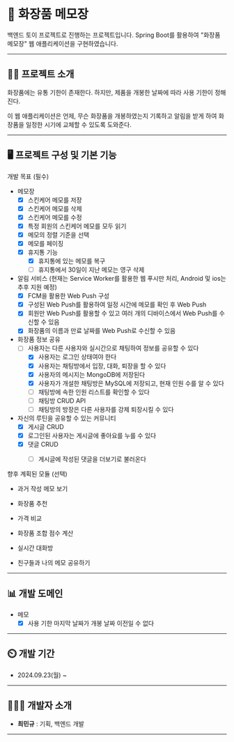 ﻿# 📝 화장품 메모장

백엔드 토이 프로젝트로 진행하는 프로젝트입니다. Spring Boot를 활용하여 "화장품 메모장" 웹 애플리케이션을 구현하였습니다.

----

## 👨‍🏫 프로젝트 소개

화장품에는 유통 기한이 존재한다. 하지만, 제품을 개봉한 날짜에 따라 사용 기한이 정해진다.


이 웹 애플리케이션은 언제, 무슨 화장품을 개봉하였는지 기록하고 알림을 받게 하여 화장품을 일정한 시기에 교체할 수 있도록 도와준다.

----

## 🖥 프로젝트 구성 및 기본 기능

개발 목표 (필수)

- 메모장
  - [x] 스킨케어 메모를 저장
  - [X] 스킨케어 메모를 삭제
  - [X] 스킨케어 메모를 수정
  - [X] 특정 회원의 스킨케어 메모를 모두 읽기
  - [X] 메모의 정렬 기준을 선택
  - [X] 메모를 페이징
  - [X] 휴지통 기능
    - [X] 휴지통에 있는 메모를 복구
    - [ ] 휴지통에서 30일이 지난 메모는 영구 삭제

- 알림 서비스 (현재는 Service Worker를 활용한 웹 푸시만 처리, Android 및 ios는 추후 지원 예정)
  - [x] FCM을 활용한 Web Push 구성
  - [x] 구성된 Web Push를 활용하여 일정 시간에 메모를 확인 후 Web Push
  - [x] 회원만 Web Push를 활용할 수 있고 여러 개의 디바이스에서 Web Push를 수신할 수 있음
  - [x] 화장품의 이름과 만료 날짜를 Web Push로 수신할 수 있음

- 화장품 정보 공유
  - [ ] 사용자는 다른 사용자와 실시간으로 채팅하여 정보를 공유할 수 있다
    - [x] 사용자는 로그인 상태여야 한다
    - [x] 사용자는 채팅방에서 입장, 대화, 퇴장을 할 수 있다
    - [x] 사용자의 메시지는 MongoDB에 저장된다
    - [x] 사용자가 개설한 채팅방은 MySQL에 저장되고, 현재 인원 수를 알 수 있다
    - [ ] 채팅방에 속한 인원 리스트를 확인할 수 있다
    - [ ] 채팅방 CRUD API
    - [ ] 채팅방의 방장은 다른 사용자를 강제 퇴장시킬 수 있다

- 자신의 루틴을 공유할 수 있는 커뮤니티
  - [X] 게시글 CRUD
  - [X] 로그인된 사용자는 게시글에 좋아요를 누를 수 있다
  - [X] 댓글 CRUD
    - [ ] 게시글에 작성된 댓글을 더보기로 불러온다


향후 계획된 모듈 (선택)

- 과거 작성 메모 보기

- 화장품 추천

- 가격 비교

- 화장품 조합 점수 계산

- 실시간 대화방

- 친구들과 나의 메모 공유하기
----

## 📊 개발 도메인

- 메모
  - [x] 사용 기한 마지막 날짜가 개봉 날짜 이전일 수 없다

----

## ⏲️ 개발 기간

- 2024.09.23(월) ~
----

## 🧑‍🤝‍🧑 개발자 소개

- **최민규** : 기획, 백엔드 개발
----